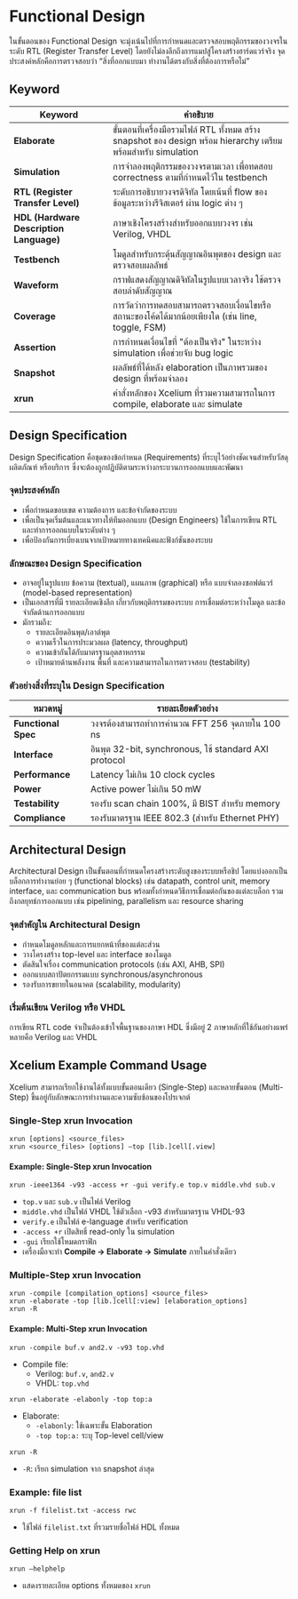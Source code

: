 # Functional Design
ในขั้นตอนของ Functional Design จะมุ่งเน้นไปที่การกำหนดและตรวจสอบพฤติกรรมของวงจรในระดับ RTL (Register Transfer Level) โดยยังไม่ลงลึกถึงการแมปสู่โครงสร้างฮาร์ดแวร์จริง จุดประสงค์หลักคือการตรวจสอบว่า “สิ่งที่ออกแบบมา ทำงานได้ตรงกับสิ่งที่ต้องการหรือไม่”

## Keyword

| Keyword                                 | คำอธิบาย                                                                                                        |
| --------------------------------------- | -------------------------------------------------------------------------------------------------------------- |
| **Elaborate**                           | ขั้นตอนที่เครื่องมือรวมไฟล์ RTL ทั้งหมด สร้าง snapshot ของ design พร้อม hierarchy เตรียมพร้อมสำหรับ simulation           |
| **Simulation**                          | การจำลองพฤติกรรมของวงจรตามเวลา เพื่อทดสอบ correctness ตามที่กำหนดไว้ใน testbench                                |
| **RTL (Register Transfer Level)**       | ระดับการอธิบายวงจรดิจิทัล โดยเน้นที่ flow ของข้อมูลระหว่างรีจิสเตอร์ ผ่าน logic ต่าง ๆ                                     |
| **HDL (Hardware Description Language)** | ภาษาเชิงโครงสร้างสำหรับออกแบบวงจร เช่น Verilog, VHDL                                                           |
| **Testbench**                           | โมดูลสำหรับกระตุ้นสัญญาณอินพุตของ design และตรวจสอบผลลัพธ์                                                      |
| **Waveform**                            | กราฟแสดงสัญญาณดิจิทัลในรูปแบบเวลาจริง ใช้ตรวจสอบลำดับสัญญาณ                                                     |
| **Coverage**                            | การวัดว่าการทดสอบสามารถตรวจสอบเงื่อนไขหรือสถานะของโค้ดได้มากน้อยเพียงใด (เช่น line, toggle, FSM)                |
| **Assertion**                           | การกำหนดเงื่อนไขที่ "ต้องเป็นจริง" ในระหว่าง simulation เพื่อช่วยจับ bug logic                                    |
| **Snapshot**                            | ผลลัพธ์ที่ได้หลัง elaboration เป็นภาพรวมของ design ที่พร้อมจำลอง                                               |
| **xrun**                                | คำสั่งหลักของ Xcelium ที่รวมความสามารถในการ compile, elaborate และ simulate                                    |

## Design Specification
Design Specification คือชุดของข้อกำหนด (Requirements) ที่ระบุไว้อย่างชัดเจนสำหรับวัสดุ ผลิตภัณฑ์ หรือบริการ ซึ่งจะต้องถูกปฏิบัติตามระหว่างกระบวนการออกแบบและพัฒนา

### จุดประสงค์หลัก
* เพื่อกำหนดขอบเขต ความต้องการ และข้อจำกัดของระบบ
* เพื่อเป็นจุดเริ่มต้นและแนวทางให้ทีมออกแบบ (Design Engineers) ใช้ในการเขียน RTL และทำการออกแบบในระดับต่าง ๆ
* เพื่อป้องกันการเบี่ยงเบนจากเป้าหมายทางเทคนิคและฟังก์ชันของระบบ

### ลักษณะของ Design Specification
* อาจอยู่ในรูปแบบ ข้อความ (textual), แผนภาพ (graphical) หรือ แบบจำลองซอฟต์แวร์ (model-based representation)
* เป็นเอกสารที่มี รายละเอียดเชิงลึก เกี่ยวกับพฤติกรรมของระบบ การเชื่อมต่อระหว่างโมดูล และข้อจำกัดด้านการออกแบบ
* มักรวมถึง:
   * รายละเอียดอินพุต/เอาต์พุต
   * ความเร็วในการประมวลผล (latency, throughput)
   * ความเข้ากันได้กับมาตรฐานอุตสาหกรรม
   * เป้าหมายด้านพลังงาน พื้นที่ และความสามารถในการตรวจสอบ (testability)

### ตัวอย่างสิ่งที่ระบุใน Design Specification
| หมวดหมู่             | รายละเอียดตัวอย่าง                                    |
| ------------------- | ----------------------------------------------------- |
| **Functional Spec** | วงจรต้องสามารถทำการคำนวณ FFT 256 จุดภายใน 100 ns      |
| **Interface**       | อินพุต 32-bit, synchronous, ใช้ standard AXI protocol |
| **Performance**     | Latency ไม่เกิน 10 clock cycles                       |
| **Power**           | Active power ไม่เกิน 50 mW                            |
| **Testability**     | รองรับ scan chain 100%, มี BIST สำหรับ memory         |
| **Compliance**      | รองรับมาตรฐาน IEEE 802.3 (สำหรับ Ethernet PHY)        |


## Architectural Design
Architectural Design เป็นขั้นตอนที่กำหนดโครงสร้างระดับสูงของระบบหรือชิป โดยแบ่งออกเป็นบล็อกการทำงานย่อย ๆ (functional blocks) เช่น datapath, control unit, memory interface, และ communication bus พร้อมทั้งกำหนดวิธีการเชื่อมต่อกันของแต่ละบล็อก รวมถึงกลยุทธ์การออกแบบ เช่น pipelining, parallelism และ resource sharing

### จุดสำคัญใน Architectural Design
* กำหนดโมดูลหลักและการแยกหน้าที่ของแต่ละส่วน
* วางโครงสร้าง top-level และ interface ของโมดูล
* ตัดสินใจเรื่อง communication protocols (เช่น AXI, AHB, SPI)
* ออกแบบสถาปัตยกรรมแบบ synchronous/asynchronous
* รองรับการขยายในอนาคต (scalability, modularity)

### เริ่มต้นเขียน Verilog หรือ VHDL
การเขียน RTL code จำเป็นต้องเข้าใจพื้นฐานของภาษา HDL ซึ่งมีอยู่ 2 ภาษาหลักที่ใช้กันอย่างแพร่หลายคือ Verilog และ VHDL










## Xcelium Example Command Usage
Xcelium สามารถเรียกใช้งานได้ทั้งแบบขั้นตอนเดียว (Single-Step) และหลายขั้นตอน (Multi-Step) ขึ้นอยู่กับลักษณะการทำงานและความซับซ้อนของโปรเจกต์

### Single-Step xrun Invocation
```
xrun [options] <source_files>
xrun <source_files> [options] –top [lib.]cell[.view]
```

#### Example: Single-Step xrun Invocation
```
xrun -ieee1364 -v93 -access +r -gui verify.e top.v middle.vhd sub.v
```
* `top.v` และ `sub.v` เป็นไฟล์ Verilog
* `middle.vhd` เป็นไฟล์ VHDL ใช้ตัวเลือก -v93 สำหรับมาตรฐาน VHDL-93
* `verify.e` เป็นไฟล์ e-language สำหรับ verification
* `-access +r` เปิดสิทธิ์ read-only ใน simulation
* `-gui` เรียกใช้โหมดกราฟิก
* เครื่องมือจะทำ **Compile → Elaborate → Simulate** ภายในคำสั่งเดียว

### Multiple-Step xrun Invocation
```
xrun -compile [compilation_options] <source_files>
xrun -elaborate -top [lib.]cell[:view] [elaboration_options]
xrun -R
```

#### Example: Multi-Step xrun Invocation
```
xrun -compile buf.v and2.v -v93 top.vhd
```
* Compile file:
  * Verilog: `buf.v`, `and2.v`
  * VHDL: `top.vhd`

```
xrun -elaborate -elabonly -top top:a
```
* Elaborate:
  * `-elabonly`: ใช้เฉพาะขั้น Elaboration
  * `-top top:a:` ระบุ Top-level cell/view

```
xrun -R
```
* `-R`: เรียก simulation จาก snapshot ล่าสุด

### Example: file list
```
xrun -f filelist.txt -access rwc
```
* ใช้ไฟล์ `filelist.txt` ที่รวมรายชื่อไฟล์ HDL ทั้งหมด

### Getting Help on xrun
```
xrun –helphelp
```
* แสดงรายละเอียด options ทั้งหมดของ `xrun`

